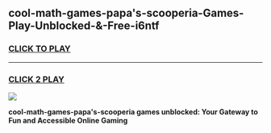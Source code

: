 
## cool-math-games-papa's-scooperia-Games-Play-Unblocked-&-Free-i6ntf
<h3>
<a href="https://premium76.site?title=cool-math-games-papa's-scooperia&ref=24A">CLICK TO PLAY</a></h3>
<hr>

<h3>
<a href="https://premium76.site?title=cool-math-games-papa's-scooperia&ref=24A">CLICK 2 PLAY</a>
  
</h3>

<a href="https://premium76.site?title=cool-math-games-papa's-scooperia&ref=24A"><img src="https://clearcache.store/games.png"></a>


**cool-math-games-papa's-scooperia games unblocked: Your Gateway to Fun and Accessible Online Gaming**
